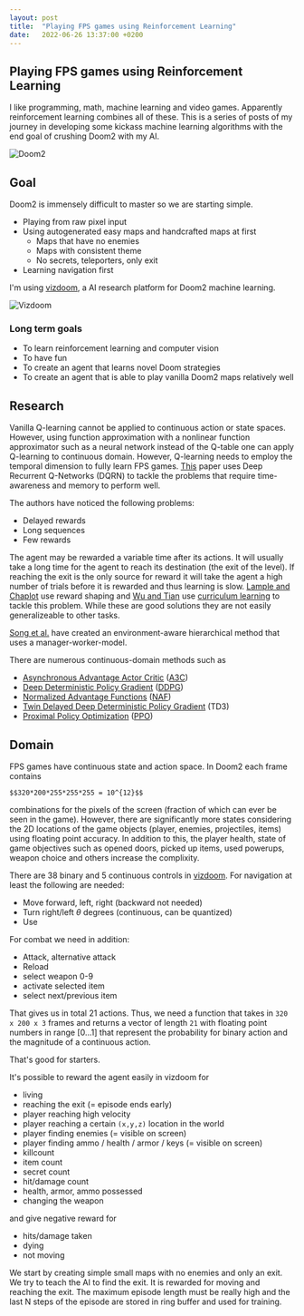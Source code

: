 ```yaml
---
layout: post
title:  "Playing FPS games using Reinforcement Learning"
date:   2022-06-26 13:37:00 +0200
---
```


## Playing FPS games using Reinforcement Learning

I like programming, math, machine learning and video games. Apparently reinforcement learning combines all of these. This is a series of posts of my journey in developing some kickass machine learning algorithms with the end goal of crushing Doom2 with my AI.

![Doom2]({{site.baseurl}}/assets/doom2.jpg)

## Goal

Doom2 is immensely difficult to master so we are starting simple.

- Playing from raw pixel input
- Using autogenerated easy maps and handcrafted maps at first
  - Maps that have no enemies
  - Maps with consistent theme
  - No secrets, teleporters, only exit
- Learning navigation first

I'm using [vizdoom](https://github.com/mwydmuch/ViZDoom), a AI research platform for Doom2 machine learning.

![Vizdoom](https://camo.githubusercontent.com/a7d9d95fc80903bcb476c2bbdeac3fa7623953c05401db79101c2468b0d90ad9/687474703a2f2f7777772e63732e7075742e706f7a6e616e2e706c2f6d6b656d706b612f6d6973632f76697a646f6f6d5f676966732f76697a646f6f6d5f636f727269646f725f7365676d656e746174696f6e2e676966)

### Long term goals
- To learn reinforcement learning and computer vision
- To have fun
- To create an agent that learns novel Doom strategies
- To create an agent that is able to play vanilla Doom2 maps relatively well

## Research

Vanilla Q-learning cannot be applied to continuous action or state spaces. However, using function approximation with a nonlinear function approximator such as a neural network instead of the Q-table one can apply Q-learning to continuous domain. However, Q-learning needs to employ the temporal dimension to fully learn FPS games. [This](https://arxiv.org/abs/1609.05521) paper uses Deep Recurrent Q-Networks (DQRN) to tackle the problems that require time-awareness and memory to perform well.

The authors have noticed the following problems:
- Delayed rewards
- Long sequences
- Few rewards

The agent may be rewarded a variable time after its actions. It will usually take a long time for the agent to reach its destination (the exit of the level). If reaching the exit is the only source for reward it will take the agent a high number of trials before it is rewarded and thus learning is slow. [Lample and Chaplot](https://arxiv.org/abs/1609.05521) use reward shaping and [Wu and Tian](https://openreview.net/pdf?id=Hk3mPK5gg) use [curriculum learning](https://lilianweng.github.io/posts/2020-01-29-curriculum-rl/) to tackle this problem. While these are good solutions they are not easily generalizeable to other tasks.

[Song et al.](https://www.ijcai.org/proceedings/2019/0482.pdf) have created an environment-aware hierarchical method that uses a manager-worker-model.

There are numerous continuous-domain methods such as
- [Asynchronous Advantage Actor Critic](https://arxiv.org/abs/1602.01783v2) ([A3C](https://paperswithcode.com/method/a3c))
- [Deep Deterministic Policy Gradient](https://arxiv.org/abs/1509.02971v6) ([DDPG](https://keras.io/examples/rl/ddpg_pendulum/))
- [Normalized Advantage Functions](https://github.com/carpedm20/NAF-tensorflow) ([NAF](https://arxiv.org/abs/1603.00748))
- [Twin Delayed Deep Deterministic Policy Gradient](https://arxiv.org/abs/1802.09477v3) (TD3)
- [Proximal Policy Optimization](https://openai.com/blog/openai-baselines-ppo/) ([PPO](https://arxiv.org/abs/1707.06347))

## Domain

FPS games have continuous state and action space. In Doom2 each frame contains

`$$320*200*255*255*255 = 10^{12}$$`

combinations for the pixels of the screen (fraction of which can ever be seen in the game). However, there are significantly more states considering the 2D locations of the game objects (player, enemies, projectiles, items) using floating point accuracy. In addition to this, the player health, state of game objectives such as opened doors, picked up items, used powerups, weapon choice and others increase the complixity.

There are 38 binary and 5 continuous controls in [vizdoom](https://github.com/mwydmuch/ViZDoom/blob/master/doc/Types.md#button). For navigation at least the following are needed:

- Move forward, left, right (backward not needed)
- Turn right/left $\theta$ degrees (continuous, can be quantized)
- Use

For combat we need in addition:

- Attack, alternative attack
- Reload
- select weapon 0-9
- activate selected item
- select next/previous item

That gives us in total 21 actions. Thus, we need a function that takes in `320 x 200 x 3` frames and returns a vector of length `21` with floating point numbers in range $[0 ... 1]$ that represent the probability for binary action and the magnitude of a continuous action.

That's good for starters.

It's possible to reward the agent easily in vizdoom for
- living
- reaching the exit (= episode ends early)
- player reaching high velocity
- player reaching a certain `(x,y,z)` location in the world
- player finding enemies (= visible on screen)
- player finding ammo / health / armor / keys (= visible on screen)
- killcount
- item count
- secret count
- hit/damage count
- health, armor, ammo possessed
- changing the weapon

and give negative reward for
- hits/damage taken
- dying
- not moving

We start by creating simple small maps with no enemies and only an exit. We try to teach the AI to find the exit. It is rewarded for moving and reaching the exit. The maximum episode length must be really high and the last N steps of the episode are stored in ring buffer and used for training.

<!---
### For starters

Computers have been invented to mimic human behavior and automate tasks for us. The AI research has been around since the 1950s but it skyrocketed in the 2010s because the availability of data and powerful hardware. You can see some of the major milestones in machine learning [here](https://en.wikipedia.org/wiki/Timeline_of_machine_learning) and AI [here](https://en.wikipedia.org/wiki/Timeline_of_artificial_intelligence) if you want some perspective.

[Reinforcement learning](https://www.amazon.com/Reinforcement-Learning-Introduction-Adaptive-Computation/dp/0262039249/ref=dp_ob_title_bk) is one of the three basic machine learning paradigms alongside with supervised learning and unsupervised learning. The agents take actions and get rewards for their actions. This kind of learning resembles video games or how we teach our dogs to fetch us things.

[This](https://arxiv.org/abs/1312.5602) paper was an important one in reinforcement learning. The model learns to play Atari games such as pong from raw pixel data. We fast forward a few years and we get [AlphaGo](https://www.deepmind.com/research/highlighted-research/alphago): an AI that plays the ancient game of go at superhuman level and beats the world champion in the game. Just a few years after that, [AlphaZero](https://www.deepmind.com/blog/alphazero-shedding-new-light-on-chess-shogi-and-go): AI that plays not only go but also other board games at super-human level without any human training data by just playing against itself. Finally, in 2020, we get [MuZero](https://www.deepmind.com/blog/muzero-mastering-go-chess-shogi-and-atari-without-rules) that beats all the other algorithms in go, chess, shogi, atari and other games without knowing the rules of the game beforehand.

I heard just recently of [PPO](https://openai.com/blog/openai-baselines-ppo/) and [PPG](https://arxiv.org/abs/2009.04416) and I think I could continue this list forever. We have to celebrate our amazing AI research that is definitely going towards a general AI that

- doesn't need to know the rules of the game beforehand
- does not need human-generated data to learn but learns from trial and error
- handles the huge dimensionality of the state space
- can play several games using raw sensory data instead of highly pre-processed data
- comes up with creative solutions to problems
- surpasses human players

However, Atari games, chess, shogi and go contain no hidden information. All the players in the games see the full state at one glance. The amount of legal states in a go board is $3^{361}$ or $10^{170}$ if that makes any more sense. Yes, the games require an immense amount of exploration, search, strategy, tactics, memory and so on. But how about this?

FPS games are usually in 3D space (Doom2 is in 2.5D). The player does not see the whole map at once but needs to navigate around the environment. Moreover, the player has only a limited field of vision, for example 90 degrees. Thus, they need to come up with a representation of the surroundings.

Some actions such as shooting require fast reaction time. Some actions require precision. The player must choose between picking up items, finding keys to unlock areas, killing enemies, dodging enemy attacks and switching weapons.

As Doom2 (or FPS games in general) is in continuous-ish space the number of states is a magnitude larger than in discrete board games. All the game objects such as monsters, the player, pickups and projectiles can be in any of the points in the map. In addition, the state of the health, ammunition, current map, pressed buttons and picked up keys increase the complexity of the game.

The temporal dimension is an important difference between Doom2 and board games such as go or chess. There is high correlation between consecutive frames. A human player 
-->